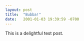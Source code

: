 ```yaml
---
layout: post
title:  "Bubba!"
date:   2001-01-03 19:39:59 -0700
---
```

This is a delightful test post.
